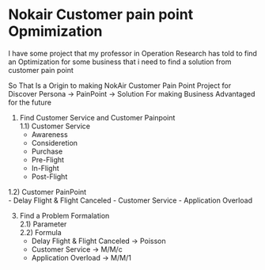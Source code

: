 # Nokair Customer pain point Opmimization
  I have some project that my professor in Operation Research has told to find an Optimization for some business that i need to find a solution from customer pain point

  So That Is a Origin to making NokAir Customer Pain Point Project for Discover Persona -> PainPoint -> Solution For making Business Advantaged for the future
  1) Find Customer Service and Customer Painpoint  
   1.1) Customer Service  
     - Awareness
     - Consideretion
     - Purchase
     - Pre-Flight
     - In-Flight
     - Post-Flight  

  1.2) Customer PainPoint   
     - Delay Flight & Flight Canceled
     - Customer Service
     - Application Overload  

  3) Find a Problem Formalation  
     2.1) Parameter  
     2.2) Formula
       - Delay Flight & Flight Canceled -> Poisson
       - Customer Service -> M/M/c
       - Application Overload -> M/M/1

   
